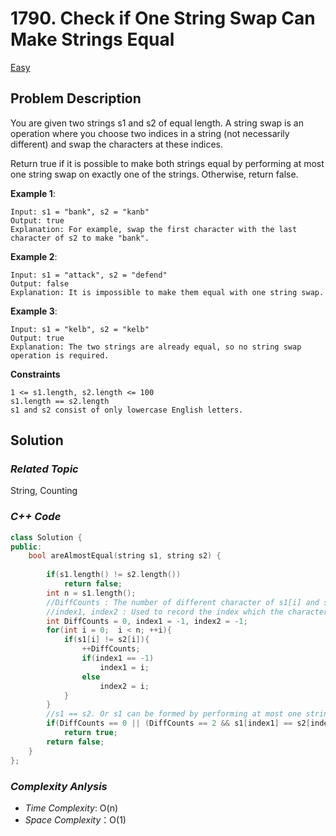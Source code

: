 # 1790. Check if One String Swap Can Make Strings Equal
[Easy](https://leetcode.com/problems/check-if-one-string-swap-can-make-strings-equal/description/)

## Problem Description

You are given two strings s1 and s2 of equal length. A string swap is an operation where you choose two indices in a string (not necessarily different) and swap the characters at these indices.

Return true if it is possible to make both strings equal by performing at most one string swap on exactly one of the strings. Otherwise, return false.

**Example 1**:
```
Input: s1 = "bank", s2 = "kanb"
Output: true
Explanation: For example, swap the first character with the last character of s2 to make "bank".
```
**Example 2**:
```
Input: s1 = "attack", s2 = "defend"
Output: false
Explanation: It is impossible to make them equal with one string swap.
```
**Example 3**:
```
Input: s1 = "kelb", s2 = "kelb"
Output: true
Explanation: The two strings are already equal, so no string swap operation is required.
```

**Constraints**
```
1 <= s1.length, s2.length <= 100
s1.length == s2.length
s1 and s2 consist of only lowercase English letters.
```

## Solution

### _Related Topic_
   String, Counting

### _C++ Code_
```cpp
class Solution {
public:
    bool areAlmostEqual(string s1, string s2) {
        
        if(s1.length() != s2.length())
            return false;
        int n = s1.length();
        //DiffCounts : The number of different character of s1[i] and s2[i]
        //index1, index2 : Used to record the index which the characters of s1[i] and s[2] are different
        int DiffCounts = 0, index1 = -1, index2 = -1;
        for(int i = 0;  i < n; ++i){
            if(s1[i] != s2[i]){
                ++DiffCounts;
                if(index1 == -1)    
                    index1 = i;
                else
                    index2 = i;
            }
        }
        //s1 == s2. Or s1 can be formed by performing at most one string swap on s2
        if(DiffCounts == 0 || (DiffCounts == 2 && s1[index1] == s2[index2] && s1[index2] == s2[index1]))
            return true;
        return false;
    }
};
```

### _Complexity Anlysis_
- _Time Complexity_: O(n)
- _Space Complexity_：O(1)
